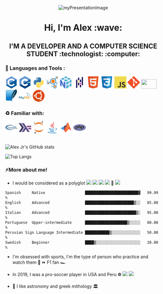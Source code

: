 <p align="center">
<img width= "1000" height="290" src="https://user-images.githubusercontent.com/63054183/236250690-04d8eb35-f3de-4e71-851c-7e3c6427350f.png" alt="myPresentationImage">
</p>

<h1 align="center">
  Hi, I'm Alex :wave:
</h1>

<h2 align="center">
  I'M A DEVELOPER AND A COMPUTER SCIENCE STUDENT :technologist: :computer:
</h2>


### :gem: Languages and Tools :
<div>
<img width= "40" height="40" src="https://github.com/devicons/devicon/blob/master/icons/c/c-original.svg">
<img width= "40" height="40" src="https://github.com/devicons/devicon/blob/master/icons/cplusplus/cplusplus-original.svg">
<img width= "40" height="40" src="https://github.com/devicons/devicon/blob/master/icons/python/python-original.svg">
<img width= "40" height="40" src="https://github.com/devicons/devicon/blob/master/icons/networkx/networkx-original.svg">
<img width= "40" height="40" src="https://github.com/devicons/devicon/blob/master/icons/numpy/numpy-original.svg">
<img width= "40" height="40" src="https://github.com/devicons/devicon/blob/master/icons/pandas/pandas-original.svg">
<img width= "40" height="40" src="https://github.com/devicons/devicon/blob/master/icons/html5/html5-original.svg">
<img width= "40" height="40" src="https://github.com/devicons/devicon/blob/master/icons/css3/css3-original.svg">
<img width= "40" height="40" src="https://github.com/devicons/devicon/blob/master/icons/javascript/javascript-original.svg">
<img width= "40" height="40" src="https://github.com/devicons/devicon/blob/master/icons/git/git-original.svg">
<img width= "50" height="30" src="https://i.stack.imgur.com/zHFFO.png">
<img width= "40" height="40" src="https://github.com/devicons/devicon/blob/master/icons/sqlite/sqlite-original.svg">
<img width= "40" height="40" src="https://github.com/devicons/devicon/blob/master/icons/mysql/mysql-original-wordmark.svg">
<img width= "40" height="40" src="https://github.com/devicons/devicon/blob/master/icons/ubuntu/ubuntu-plain.svg">
</div>

### ♻️ Familiar with:
<div>
<img width= "40" height="40" src="https://github.com/devicons/devicon/blob/master/icons/opengl/opengl-original.svg">
<img width= "40" height="40" src="https://github.com/devicons/devicon/blob/master/icons/haskell/haskell-original.svg">
<img width= "40" height="40" src="https://github.com/devicons/devicon/blob/master/icons/jupyter/jupyter-original.svg">
<img width= "40" height="40" src="https://github.com/devicons/devicon/blob/master/icons/java/java-original.svg">
<img width= "40" height="40" src="https://github.com/devicons/devicon/blob/master/icons/matlab/matlab-original.svg">
<img width= "40" height="40" src="https://github.com/devicons/devicon/blob/master/icons/php/php-original.svg">
</div>
<br/>

![Alex Jr's GitHub stats](https://github-readme-stats.vercel.app/api?username=alexjr2001&show_icons=true&theme=radical)

<!--![GitHub Streak](http://github-readme-streak-stats.herokuapp.com?user=alexjr2001&theme=dark&background=000000)-->

![Top Langs](https://github-readme-stats.vercel.app/api/top-langs/?username=alexjr2001&layout=compact&theme=dark)


### ⚡More about me!
- I would be considered as a polyglot <img widht=12 height =12 src="https://user-images.githubusercontent.com/63054183/236259033-6d1edc53-21b1-4b55-9483-5187c07e51fe.png"> <img widht=12 height =12 src="https://user-images.githubusercontent.com/63054183/236258761-42c6f98b-9b11-48f4-82f4-fda63c6674f4.png">  <img widht=12 height =12 src="https://user-images.githubusercontent.com/63054183/236260006-857b63c9-f07d-41bf-b647-f3b9512ec0fe.png"> <img widht=12 height =12 src="https://user-images.githubusercontent.com/63054183/236260567-b0e560a6-5285-4ddd-a797-2034f3e72e2b.png">
 :love_you_gesture: <img widht=12 height =12 src="https://user-images.githubusercontent.com/63054183/236259782-7660925c-d50b-4ab9-a891-d11d06e7cc62.png">

```text
Spanish     Native                  ████████████████████████▓   99.99 %
English     Advanced                ██████████████████████▒░░   85.00 %
Italian     Advanced                ███████████████████████▒░   95.00 %
Portuguese  Upper-intermediate      ███████████████████▒░░░░░   80.00 %
Peruvian Sign Language Intermediate ███████████▒░░░░░░░░░░░░░   50.00 %
Swedish     Beginner                ████▒░░░░░░░░░░░░░░░░░░░░   20.00 %

```

- I'm obsessed with sports, I'm the type of person who practice and watch them 🎾 :fast_forward: F1 fan 🏎️
- In 2019, I was a pro-soccer player in USA and Peru :soccer: <img widht=12 height =12 src="https://user-images.githubusercontent.com/63054183/236258761-42c6f98b-9b11-48f4-82f4-fda63c6674f4.png"> <img widht=12 height =12 src="https://user-images.githubusercontent.com/63054183/236259033-6d1edc53-21b1-4b55-9483-5187c07e51fe.png">

- 🔭 I like astronomy and greek mithology 🏛️



<!--
**alexjr2001/alexjr2001** is a ✨ _special_ ✨ repository because its `README.md` (this file) appears on your GitHub profile.

Here are some ideas to get you started:

- 🔭 I’m currently working on ...
- 🌱 I’m currently learning ...
- 👯 I’m looking to collaborate on ...
- 🤔 I’m looking for help with ...
- 💬 Ask me about ...
- 📫 How to reach me: ...
- 😄 Pronouns: ...
- ⚡ Fun fact: ...
-->
